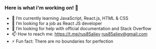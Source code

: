 ### Here is what i'm working on! 👋

- 🌱 I’m currently learning JavaScript, React.js, HTML & CSS
- 👯 I’m looking for a job as React JS developer
- 🤔 I’m looking for help with official documentation and Stack Overflow
- 📫 How to reach me: https://t.me/rus85aliev rus85aliev@gmail.com
- ⚡ Fun fact: There are no boundaries for perfection

